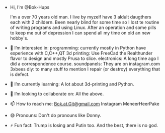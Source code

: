  - Hi, I’m @Bok-Hups

   I'm a over 70 years old man.
   I live by myzelf have 3 aldult daugthers each with 2 childern.
   Been nearly blind for some time so I lost te routine of writing programs and
   using Linux. 
   After an operation and some pills to keep me out of depression I can spend all 
   my time on old an new hobby's.

- 👀 I’m interested in:
  programming: currently mostly in Python have experience with C,C++,QT
  3d printing: Use FreeCad the Realthunder flavor to design and mostly Prusa to slice.
  electronics: A long time ago I did a correspondence course.
  soundpanels: They are on instagram.com 3xbees
  diy: to many stuff to mention I repair (or destroy) everything that is defect.

- 🌱 I’m currently learning:
  A lot about 3d-printing and Python.
  
- 💞️ I’m looking to collaborate on:
    All the above.
  
- 📫 How to reach me:
  Bok.at.Git@gmail.com
  Instagram MeneerHeerPake
   
- 😄 Pronouns:
  Don't do pronouns like Donny.

- ⚡ Fun fact:
  Trump is losing and Putin too.
  And the best, there is no god.

<!---
Bok-Hups/Bok-Hups is a ✨ special ✨ repository because its `README.md` (this file) appears on your GitHub profile.
You can click the Preview link to take a look at your changes.
--->